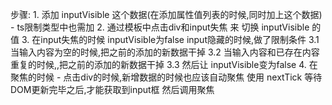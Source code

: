 步骤:
    1. 添加 inputVisible 这个数据(在添加属性值列表的时候,同时加上这个数据) - ts限制类型中也需加
    2. 通过模板中点击div和input失焦 来 切换 inputVisible 的值
    3. 在input失焦的时候  inputVisible为false  input隐藏的时候,做了限制条件
      3.1 当输入内容为空的时候,把之前的添加的新数据干掉
      3.2 当输入内容和已存在内容重复的时候,,把之前的添加的新数据干掉
      3.3 然后让 inputVisible变为false
    4. 在聚焦的时候 - 点击div的时候,新增数据的时候也应该自动聚焦
      使用 nextTick 等待DOM更新完毕之后,才能获取到input框 然后调用聚焦